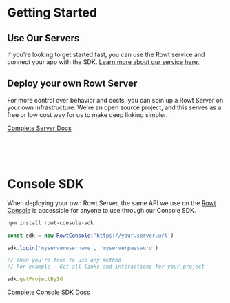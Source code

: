 # Getting Started

## Use Our Servers

If you're looking to get started fast, you can use the Rowt service and connect your app with the SDK. [Learn more about our service here.](https://console.rowt.app)

## Deploy your own Rowt Server

For more control over behavior and costs, you can spin up a Rowt Server on your own infrastructure. We're an open source project, and this serves as a free or low cost way for us to make deep linking simpler.

[Complete Server Docs](/server)

<br>
<br>
<br>

# Console SDK

When deploying your own Rowt Server, the same API we use on the [Rowt Console](https://console.rowt.app) is accessible for anyone to use through our Console SDK. 

```bash
npm install rowt-console-sdk
```


```typescript
const sdk = new RowtConsole('https://your.server.url')

sdk.login('myserverusername', 'myserverpassword')

// Then you're free to use any method
// For example - Get all links and interactions for your project

sdk.getProjectById

```

[Complete Console SDK Docs](/console-sdk)



